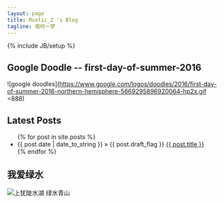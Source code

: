 ```yaml
---
layout: page
title: Rustic_Z 's Blog
tagline: 南柯一梦
---
```

{% include JB/setup %}

## Google Doodle -- first-day-of-summer-2016  

![google doodles](https://www.google.com/logos/doodles/2016/first-day-of-summer-2016-northern-hemisphere-5669295896920064-hp2x.gif =888)  

## Latest Posts  

<ul class="posts">
  {% for post in site.posts %}
    <li><span>{{ post.date | date_to_string }}</span> &raquo; {{ post.draft_flag }} <a href="{{ BASE_PATH }}{{ post.url }}">{{ post.title }}</a></li>
  {% endfor %}
</ul>

## 我爱绿水  

![上犹陡水湖 绿水青山](http://rustic.img-cn-qingdao.aliyuncs.com/myCollege/IMG_20160610_143824.jpg@888w)  
